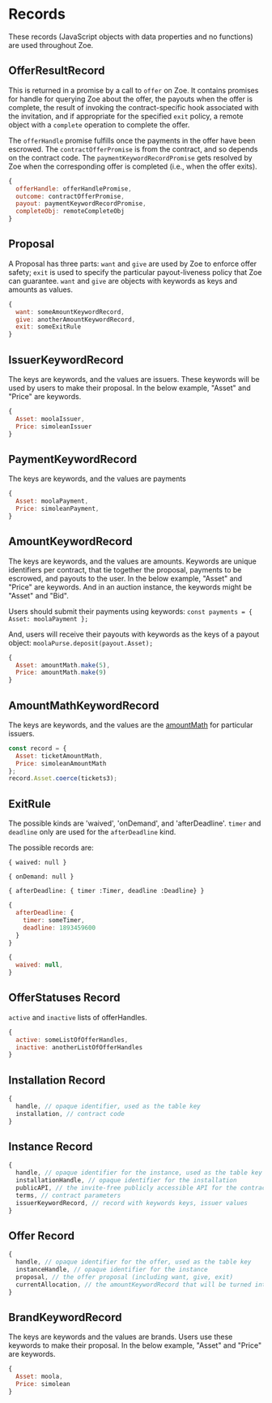 # Records

<Zoe-Version/>

These records (JavaScript objects with data properties and no
functions) are used throughout Zoe.

## OfferResultRecord

This is returned in a promise by a call to `offer` on Zoe. It contains 
promises for handle for querying Zoe about the offer, the payouts 
when the offer is complete, the result of invoking the contract-specific 
hook associated with the invitation, and if appropriate for the specified
 `exit` policy, a remote object with a `complete` operation to complete the 
 offer.

 The `offerHandle` promise fulfills once the payments in the offer have 
 been escrowed. The `contractOfferPromise` is from the contract, and so
 depends on the contract code. The `paymentKeywordRecordPromise` gets
 resolved by Zoe when the corresponding offer is completed (i.e., 
 when the offer exits).

```js
{
  offerHandle: offerHandlePromise,
  outcome: contractOfferPromise,
  payout: paymentKeywordRecordPromise,
  completeObj: remoteCompleteObj
}
```
 
## Proposal

A Proposal has three parts: `want` and `give` are used
by Zoe to enforce offer safety; `exit` is used to specify
the particular payout-liveness policy that Zoe can guarantee.
`want` and `give` are objects with keywords as keys and amounts
as values. 

```js
{
  want: someAmountKeywordRecord,
  give: anotherAmountKeywordRecord,
  exit: someExitRule
}
```

## IssuerKeywordRecord

The keys are keywords, and the values are issuers. These keywords will
be used by users to make their proposal. In the below example, "Asset"
and "Price" are keywords.

```js
{
  Asset: moolaIssuer,
  Price: simoleanIssuer
}
```

## PaymentKeywordRecord

The keys are keywords, and the values are payments
```js
{
  Asset: moolaPayment,
  Price: simoleanPayment,
}
```

## AmountKeywordRecord

The keys are keywords, and the values are amounts.
Keywords are unique identifiers per contract, that tie together
the proposal, payments to be escrowed, and payouts to the user.
In the below example, "Asset" and "Price" are keywords.
And in an auction instance, the keywords might be "Asset" and "Bid".

Users should submit their payments using keywords: `const payments = { Asset: moolaPayment };`

And, users will receive their payouts with keywords as the keys of a
payout object: `moolaPurse.deposit(payout.Asset);`

```js
{
  Asset: amountMath.make(5),
  Price: amountMath.make(9)
}
```

## AmountMathKeywordRecord

The keys are keywords, and the values are the [amountMath](/ertp/guide/amount-math.html) for
particular issuers.

```js
const record = {
  Asset: ticketAmountMath,
  Price: simoleanAmountMath
};
record.Asset.coerce(tickets3);
```

## ExitRule

The possible kinds are 'waived', 'onDemand', and 'afterDeadline'. `timer` and `deadline` only are used for the `afterDeadline` kind.

The possible records are:

`{ waived: null }`

`{ onDemand: null }`

`{ afterDeadline: { timer :Timer, deadline :Deadline} }`

```js
{
  afterDeadline: {
    timer: someTimer,
    deadline: 1893459600
  }
}

{
  waived: null,
}
```

## OfferStatuses Record

`active` and `inactive` lists of offerHandles.

```js
{
  active: someListOfOfferHandles,
  inactive: anotherListOfOfferHandles
}
```

## Installation Record
```js
{
  handle, // opaque identifier, used as the table key
  installation, // contract code
}
```

## Instance Record

```js
{ 
  handle, // opaque identifier for the instance, used as the table key
  installationHandle, // opaque identifier for the installation
  publicAPI, // the invite-free publicly accessible API for the contract
  terms, // contract parameters
  issuerKeywordRecord, // record with keywords keys, issuer values
}
```

## Offer Record
```js
{ 
  handle, // opaque identifier for the offer, used as the table key
  instanceHandle, // opaque identifier for the instance
  proposal, // the offer proposal (including want, give, exit)
  currentAllocation, // the amountKeywordRecord that will be turned into payouts
}
```

## BrandKeywordRecord

The keys are keywords and the values are brands.
Users use these keywords to make their proposal. 
In the below example, "Asset" and "Price" are keywords.

```js
{
  Asset: moola,
  Price: simolean
}
```
